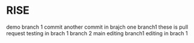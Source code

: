 # RISE
demo
branch 1 commit
another commit in brajch one
branch1
these is pull request testing in brach 1
branch 2
 main
 editing 
 branch1
editing in brach 1


